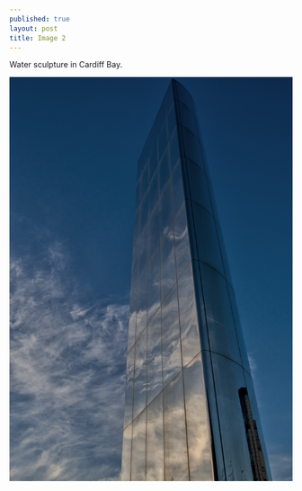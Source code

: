 ```yaml
---
published: true
layout: post
title: Image 2
---
```


Water sculpture in Cardiff Bay. 

![Image 2/365](../images/2.jpg)